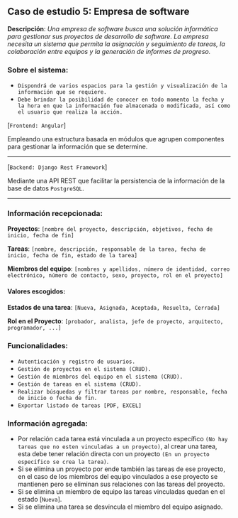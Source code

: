 ## Caso de estudio 5: Empresa de software

**Descripción**: *Una empresa de software busca una solución informática para gestionar sus proyectos de desarrollo de software. La empresa necesita un sistema que permita la asignación y seguimiento de tareas, la colaboración entre equipos y la generación de informes de progreso.*

### Sobre el sistema:

* `Dispondrá de varios espacios para la gestión y visualización de la información que se requiere.`
* `Debe brindar la posibilidad de conocer en todo momento la fecha y la hora en que la información fue almacenada o modificada, así como el usuario que realiza la acción.`


[`Frontend: Angular`]

Empleando una estructura basada en módulos que agrupen componentes para gestionar la información que se determine.

***

[`Backend: Django Rest Framework`]

Mediante una API REST que facilitar la persistencia de la información de la base de datos `PostgreSQL`.

***

### Información recepcionada:

**Proyectos**: `[nombre del proyecto, descripción, objetivos, fecha de inicio, fecha de fin]`

**Tareas**: `[nombre, descripción, responsable de la tarea, fecha de inicio, fecha de fin, estado de la tarea]`

**Miembros del equipo**: `[nombres y apellidos, número de identidad, correo electrónico, número de contacto, sexo, proyecto, rol en el proyecto]`

#### Valores escogidos:

**Estados de una tarea**: `[Nueva, Asignada, Aceptada, Resuelta, Cerrada]`

**Rol en el Proyecto**: `[probador, analista, jefe de proyecto, arquitecto, programador, ...]`


### Funcionalidades:

* `Autenticación y registro de usuarios.`
* `Gestión de proyectos en el sistema (CRUD).`
* `Gestión de miembros del equipo en el sistema (CRUD).`
* `Gestión de tareas en el sistema (CRUD).`
* `Realizar búsquedas y filtrar tareas por nombre, responsable, fecha de inicio o fecha de fin.`
* `Exportar listado de tareas [PDF, EXCEL]`



### Información agregada:

* Por relación cada tarea está vinculada a un proyecto específico `(No hay tareas que no esten vinculadas a un proyecto)`, al crear una tarea, esta debe tener relación directa con un proyecto `(En un proyecto específico se crea la tarea)`.
* Si se elimina un proyecto por ende también las tareas de ese proyecto, en el caso de los miembros del equipo vinculados a ese proyecto se mantienen pero se eliminan sus relaciones con las tareas del proyecto.
* Si se elimina un miembro de equipo las tareas vinculadas quedan en el estado [`Nueva`].
* Si se elimina una tarea se desvincula el miembro del equipo asignado.
